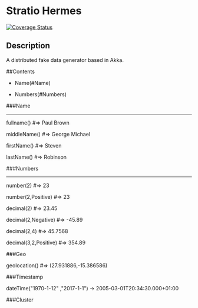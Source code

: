 # Stratio Hermes

[![Coverage Status](https://coveralls.io/repos/github/Stratio/Hermes/badge.svg?branch=master)](https://coveralls.io/github/Stratio/Hermes?branch=master)

## Description
A distributed fake data generator based in Akka.

##Contents

- Name(#Name)

- Numbers(#Numbers)

###Name

-------

fullname() #=> Paul Brown

middleName() #=> George Michael

firstName() #=> Steven

lastName() #=> Robinson

###Numbers

----------
number(2) #=> 23

number(2,Positive) #=> 23

decimal(2) #=> 23.45

decimal(2,Negative) #=> -45.89

decimal(2,4) #=> 45.7568

decimal(3,2,Positive) #=> 354.89

###Geo

geolocation() #=> (27.931886,-15.386586)

###Timestamp

dateTime("1970-1-12" ,"2017-1-1") -> 2005-03-01T20:34:30.000+01:00



###Cluster

